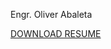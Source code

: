 <p>
   Engr. Oliver Abaleta
</p>

<a href = "https://drive.google.com/file/d/1p80sXrPdXWD4l8yzWe7ga8KgPFQp7z-G/view?usp=share_link" 
   target = "_blank"> DOWNLOAD RESUME
</a>
